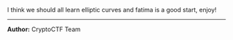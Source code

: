 I think we should all learn elliptic curves and fatima is a good start, enjoy!

---
**Author:** CryptoCTF Team
